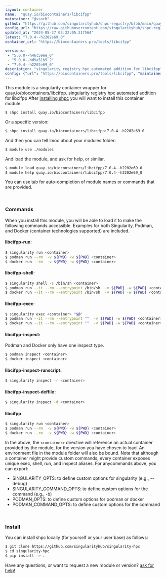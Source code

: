 ```yaml
---
layout: container
name:  "quay.io/biocontainers/libcifpp"
maintainer: "@vsoch"
github: "https://github.com/singularityhub/shpc-registry/blob/main/quay.io/biocontainers/libcifpp/container.yaml"
config_url: "https://raw.githubusercontent.com/singularityhub/shpc-registry/main/quay.io/biocontainers/libcifpp/container.yaml"
updated_at: "2024-05-27 03:32:05.317564"
latest: "7.0.4--h2202e69_0"
container_url: "https://biocontainers.pro/tools/libcifpp"

versions:
 - "5.0.0--h46c59ee_0"
 - "5.0.0--hd9a51b5_2"
 - "7.0.4--h2202e69_0"
description: "singularity registry hpc automated addition for libcifpp"
config: {"url": "https://biocontainers.pro/tools/libcifpp", "maintainer": "@vsoch", "description": "singularity registry hpc automated addition for libcifpp", "latest": {"7.0.4--h2202e69_0": "sha256:6111bbf564d63390387efc6c9652b409594587ab8fdd120169463ed5e21b8142"}, "tags": {"5.0.0--h46c59ee_0": "sha256:339abdd36e61aeb29221d0de8d0ceb05f96eec657ca3ffb0d4ba86cb568f2734", "5.0.0--hd9a51b5_2": "sha256:f5870c8cea236d1e532de1024f55ec92a8b0b29cc2e4e55b2b5609cf42578cef", "7.0.4--h2202e69_0": "sha256:6111bbf564d63390387efc6c9652b409594587ab8fdd120169463ed5e21b8142"}, "docker": "quay.io/biocontainers/libcifpp"}
---
```


This module is a singularity container wrapper for quay.io/biocontainers/libcifpp.
singularity registry hpc automated addition for libcifpp
After [installing shpc](#install) you will want to install this container module:


```bash
$ shpc install quay.io/biocontainers/libcifpp
```

Or a specific version:

```bash
$ shpc install quay.io/biocontainers/libcifpp:7.0.4--h2202e69_0
```

And then you can tell lmod about your modules folder:

```bash
$ module use ./modules
```

And load the module, and ask for help, or similar.

```bash
$ module load quay.io/biocontainers/libcifpp/7.0.4--h2202e69_0
$ module help quay.io/biocontainers/libcifpp/7.0.4--h2202e69_0
```

You can use tab for auto-completion of module names or commands that are provided.

<br>

### Commands

When you install this module, you will be able to load it to make the following commands accessible.
Examples for both Singularity, Podman, and Docker (container technologies supported) are included.

#### libcifpp-run:

```bash
$ singularity run <container>
$ podman run --rm  -v ${PWD} -w ${PWD} <container>
$ docker run --rm  -v ${PWD} -w ${PWD} <container>
```

#### libcifpp-shell:

```bash
$ singularity shell -s /bin/sh <container>
$ podman run --it --rm --entrypoint /bin/sh  -v ${PWD} -w ${PWD} <container>
$ docker run --it --rm --entrypoint /bin/sh  -v ${PWD} -w ${PWD} <container>
```

#### libcifpp-exec:

```bash
$ singularity exec <container> "$@"
$ podman run --it --rm --entrypoint ""  -v ${PWD} -w ${PWD} <container> "$@"
$ docker run --it --rm --entrypoint ""  -v ${PWD} -w ${PWD} <container> "$@"
```

#### libcifpp-inspect:

Podman and Docker only have one inspect type.

```bash
$ podman inspect <container>
$ docker inspect <container>
```

#### libcifpp-inspect-runscript:

```bash
$ singularity inspect -r <container>
```

#### libcifpp-inspect-deffile:

```bash
$ singularity inspect -d <container>
```



#### libcifpp

```bash
$ singularity run <container>
$ podman run --rm  -v ${PWD} -w ${PWD} <container>
$ docker run --rm  -v ${PWD} -w ${PWD} <container>
```


In the above, the `<container>` directive will reference an actual container provided
by the module, for the version you have chosen to load. An environment file in the
module folder will also be bound. Note that although a container
might provide custom commands, every container exposes unique exec, shell, run, and
inspect aliases. For anycommands above, you can export:

 - SINGULARITY_OPTS: to define custom options for singularity (e.g., --debug)
 - SINGULARITY_COMMAND_OPTS: to define custom options for the command (e.g., -b)
 - PODMAN_OPTS: to define custom options for podman or docker
 - PODMAN_COMMAND_OPTS: to define custom options for the command

<br>

### Install

You can install shpc locally (for yourself or your user base) as follows:

```bash
$ git clone https://github.com/singularityhub/singularity-hpc
$ cd singularity-hpc
$ pip install -e .
```

Have any questions, or want to request a new module or version? [ask for help!](https://github.com/singularityhub/singularity-hpc/issues)